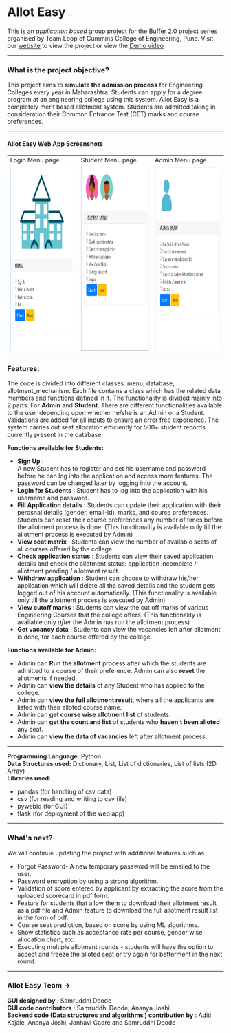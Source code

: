# Allot Easy

This is an *application based* group project for the Buffer 2.0 project series organised by Team Loop of Cummins College of Engineering, Pune. 
Visit our [website] to view the project or view the [Demo video]

---
### What is the project objective?
This project aims to **simulate the admission process** for Engineering Colleges every year in Maharashtra. Students can apply for a degree program at an engineering college using this system. Allot Easy is a completely merit based allotment system. Students are admitted taking in consideration their Common Entrance Test (CET) marks and course preferences.

----
#### Allot Easy Web App Screenshots

<table>
  <tr>
    <td>Login Menu page</td>
     <td>Student Menu page</td>
     <td>Admin Menu page</td>
  </tr>
  <tr>
    <td><img src="screenshots/Login_page.png" width=285 height=430></td>
    <td><img src="screenshots/Student_menu_page.png" width=285 height=430></td>
    <td><img src="screenshots/Admin_menu_page.png" width=285 height=430></td>
  </tr>
 </table>

### Features:
The code is divided into different classes: menu, database, allotment_mechanism. 
Each file contains a class which has the related data members and functions defined in it. 
The functionality is divided mainly into 2 parts: For **Admin** and **Student**. 
There are different functionalities available to the user depending upon whether he/she is an Admin or a Student. Validations are added for all inputs to ensure an error free experience.
The system carries out seat allocation efficiently for 500+ student records currently present in the database.

**Functions available for Students:**
- **Sign Up** :  
A new Student has to register and set his username and password before he can log into the application and access more features. 
The password can be changed later by logging into the account.
- **Login for Students** : 
Student has to log into the application with his username and password.
- **Fill Application details** : 
Students can update their application with their perosnal details (gender, email-id), marks, and course preferences. Students can reset their course preferences any number of times before the allotment process is done. 
(This functionality is available only till the allotment process is executed by Admin)
- **View seat matrix** : 
Students can view the number of available seats of all courses offered by the college.
- **Check application status** : 
Students can view their saved application details and check the allotment status: application incomplete / allotment pending / allotment result.
- **Withdraw application** : 
Student can choose to withdraw his/her application which will delete all the saved details and the student gets logged out of his account automatically.
(This functionality is available only till the allotment process is executed by Admin)
- **View cutoff marks** : 
Students can view the cut off marks of various Engineering Courses that the college offers. (This functionality is available only *after* the Admin has run the allotment process)
- **Get vacancy data** : 
Students can view the vacancies left after allotment is done, for each course offered by the college. 

**Functions available for Admin:**
- Admin can **Run the allotment** process after which the students are admitted to a course of their preference. Admin can also **reset** the allotments if needed.
- Admin can **view the details** of any Student who has applied to the college.
- Admin can **view the full allotment result**, where all the applicants are listed with their alloted course name.
- Admin can **get course wise allotment list** of students.
- Admin can **get the count and list** of students who **haven't been alloted** any seat.
- Admin can **view the data of vacancies** left after allotment process.

---
**Programming Language:**  Python </br>
**Data Structures used:**  Dictionary, List, List of dictionaries, List of lists (2D Array) </br>
**Libraries used:**
- pandas (for handling of csv data)
- csv  (for reading and writing to csv file)
- pywebio (for GUI)
- flask (for deployment of the web app)

---
### What's next?
We will continue updating the project with additional features such as
- Forgot Password- A new temporary password will be emailed to the user.
- Password encryption by using a strong algorithm.
- Validation of score entered by applicant by extracting the score from the uploaded scorecard in pdf form.
- Feature for students that allow them to download their allotment result as a pdf file and Admin feature to download the full allotment result list in the form of pdf.
- Course seat prediction, based on score by using ML algorithms.
- Show statistics such as acceptance rate per course, gender wise allocation chart, etc.
- Executing multiple allotment rounds - students will have the option to accept and freeze the alloted seat or try again for betterment in the next round.

---
### Allot Easy Team ->
**GUI designed by** : Samruddhi Deode</br>
**GUI code contributors** : Samruddhi Deode, Ananya Joshi</br>
**Backend code (Data structures and algorithms ) contribution by** : 
Aditi Kajale,  Ananya Joshi,  Janhavi Gadre and Samruddhi Deode



[//]: # (These are reference links used in the body of this note and get stripped out when the markdown processor does its job. There is no need to format nicely because it shouldn't be seen. Thanks SO - http://stackoverflow.com/questions/4823468/store-comments-in-markdown-syntax)

   [website]: <http://allotment123.herokuapp.com/>
   [Demo video]: <>
